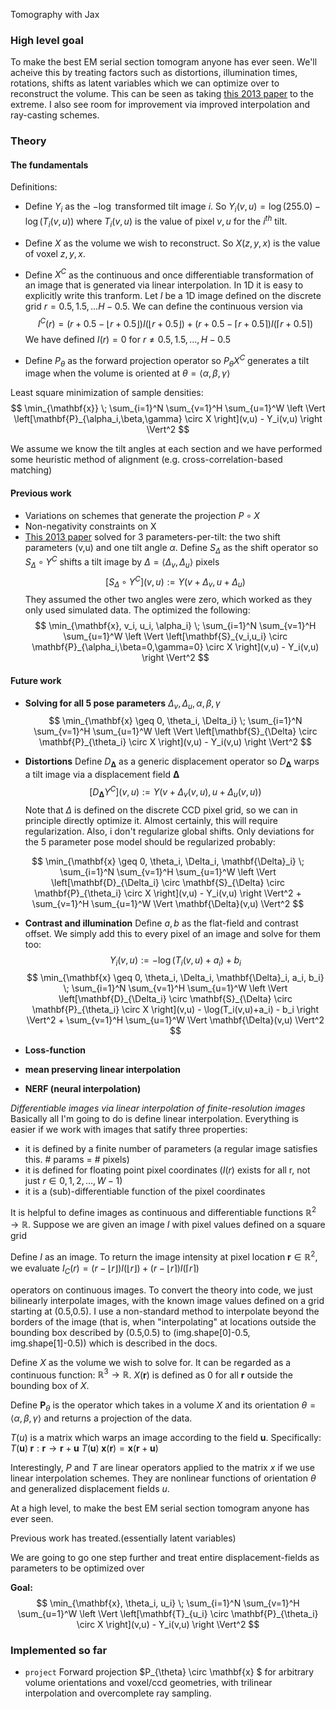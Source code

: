 Tomography with Jax 
### High level goal
To make the best EM serial section tomogram anyone has ever seen. We'll acheive this by treating factors such as distortions, illumination times, rotations, shifts as latent variables which we can optimize over to reconstruct the volume. This can be seen as taking [this 2013 paper](https://link.springer.com/chapter/10.1007/978-3-642-38886-6_46) to the extreme. I also see room for improvement via improved interpolation and ray-casting schemes.
<!-- 5 improvements
--------------
- solve for sample warping
- allow for arbitrary constrast per image
- more natural loss function
- improved interpolation strategies
- improved ray sampling strategies -->

<!-- ### Installation

### Example usage

```python
y = project(vol, orientation_params, geometry_params, ray_params)
```
 -->
### Theory
#### The fundamentals
Definitions:
- Define $Y_i$ as the $-\log$ transformed tilt image $i$. So $Y_i(v,u) = \log(255.0) - \log(T_i(v,u))$ where $T_i(v,u)$ is the value of pixel $v,u$ for the $i^{th}$ tilt.

- Define $X$ as the volume we wish to reconstruct. So $X(z,y,x)$ is the value of voxel $z,y,x$.

- Define $X^C$ as the continuous and once differentiable transformation of an image that is generated via linear interpolation. In 1D it is easy to explicitly write this tranform. Let $I$ be a 1D image defined on the discrete grid $r=0.5,1.5,...H-0.5$. We can define the continuous version via
$$ I^C(r) = (r+0.5-\lfloor r+0.5\rfloor) I(\lfloor r+0.5\rfloor) + (r+0.5-\lceil r+0.5\rceil) I(\lceil r+0.5\rceil)$$
We have defined $I(r)=0$ for $r \neq 0.5,1.5,...,H-0.5$

- Define $P_{\theta}$ as the forward projection operator so $P_{\theta} X^C$ generates a tilt image when the volume is oriented at $\theta=\langle \alpha,\beta,\gamma\rangle$ 

Least square minimization of sample densities:
$$ \min_{\mathbf{x}} \; \sum_{i=1}^N \sum_{v=1}^H \sum_{u=1}^W \left \Vert \left[\mathbf{P}_{\alpha_i,\beta,\gamma} \circ X \right](v,u) - Y_i(v,u) \right \Vert^2 $$

We assume we know the tilt angles at each section and we have performed some heuristic method of alignment (e.g. cross-correlation-based matching)

#### Previous work 
- Variations on schemes that generate the projection $P \circ X$
- Non-negativity constraints on X
- [This 2013 paper](https://link.springer.com/chapter/10.1007/978-3-642-38886-6_46) solved for 3 parameters-per-tilt: the two shift parameters (v,u) and one tilt angle $\alpha$. Define $S_{\Delta}$ as the shift operator so $S_{\Delta} \circ Y^C$ shifts a tilt image by $\Delta=\langle \Delta_v,\Delta_u\rangle$ pixels
$$ [S_{\Delta} \circ Y^C](v,u) := Y(v+\Delta_v,u+\Delta_u)$$
They assumed the other two angles were zero, which worked as they only used simulated data. The optimized the following: 
$$ \min_{\mathbf{x}, v_i, u_i, \alpha_i} \; \sum_{i=1}^N \sum_{v=1}^H \sum_{u=1}^W \left \Vert \left[\mathbf{S}_{v_i,u_i} \circ \mathbf{P}_{\alpha_i,\beta=0,\gamma=0} \circ X \right](v,u) - Y_i(v,u) \right \Vert^2 $$

#### Future work
- **Solving for all 5 pose parameters** $\Delta_v,\Delta_u,\alpha,\beta,\gamma$
$$ \min_{\mathbf{x} \geq 0, \theta_i, \Delta_i} \; \sum_{i=1}^N \sum_{v=1}^H \sum_{u=1}^W \left \Vert \left[\mathbf{S}_{\Delta} \circ \mathbf{P}_{\theta_i} \circ X \right](v,u) - Y_i(v,u) \right \Vert^2 $$

- **Distortions** Define $D_{\mathbf{\Delta}}$ as a generic displacement operator so $D_{\mathbf{\Delta}}$ warps a tilt image via a displacement field $\mathbf{\Delta}$
$$ [D_{\mathbf{\Delta}} Y^C](v,u) := Y(v+\Delta_v(v,u),u+\Delta_u(v,u))$$
Note that $\Delta$ is defined on the discrete CCD pixel grid, so we can in principle directly optimize it. Almost certainly, this will require regularization. Also, i don't regularize global shifts. Only deviations for the 5 parameter pose model should be regularized probably:

$$ \min_{\mathbf{x} \geq 0, \theta_i, \Delta_i, \mathbf{\Delta}_i} \; \sum_{i=1}^N \sum_{v=1}^H \sum_{u=1}^W \left \Vert \left[\mathbf{D}_{\Delta_i} \circ \mathbf{S}_{\Delta} \circ \mathbf{P}_{\theta_i} \circ X \right](v,u) - Y_i(v,u) \right \Vert^2 + \sum_{v=1}^H \sum_{u=1}^W \Vert \mathbf{\Delta}(v,u) \Vert^2 $$

- **Contrast and illumination** Define $a,b$ as the flat-field and contrast offset. We simply add this to every pixel of an image and solve for them too:
$$Y_i(v,u) := -\log(T_i(v,u) + a_i) + b_i$$
$$ \min_{\mathbf{x} \geq 0, \theta_i, \Delta_i, \mathbf{\Delta}_i, a_i, b_i} \; \sum_{i=1}^N \sum_{v=1}^H \sum_{u=1}^W \left \Vert \left[\mathbf{D}_{\Delta_i} \circ \mathbf{S}_{\Delta} \circ \mathbf{P}_{\theta_i} \circ X \right](v,u) - \log(T_i(v,u)+a_i) - b_i  \right \Vert^2 + \sum_{v=1}^H \sum_{u=1}^W \Vert \mathbf{\Delta}(v,u) \Vert^2 $$

- **Loss-function**

- **mean preserving linear interpolation**
- **NERF (neural interpolation)**


*Differentiable images via linear interpolation of finite-resolution images* Basically all I'm going to do is define linear interpolation. Everything is easier if we work with images that satify three properties: 
- it is defined by a finite number of parameters (a regular image satisfies this. # params = # pixels)
- it is defined for floating point pixel coordinates ($I(r)$ exists for all r, not just $r \in 0,1,2,...,W-1$)
- it is a (sub)-differentiable function of the pixel coordinates

It is helpful to define images as continuous and differentiable functions $\mathbb{R}^2\rightarrow\mathbb{R}$. Suppose we are given an image $I$ with pixel values defined on a square grid

Define $I$ as an image. To return the image intensity at pixel location $\mathbf{r} \in \mathbb{R}^2$, we evaluate $I_C(r) = (r-\lfloor r\rfloor) I(\lfloor r\rfloor) + (r-\lfloor r\rceil) I(\lceil r\rceil)$

operators on continuous images. To convert the theory into code, we just bilinearly interpolate images, with the known image values defined on a grid starting at (0.5,0.5). I use a non-standard method to interpolate beyond the borders of the image (that is, when "interpolating" at locations outside the bounding box described by (0.5,0.5) to (img.shape[0]-0.5, img.shape[1]-0.5)) which is described in the docs.

Define $X$ as the volume we wish to solve for. It can be regarded as a continuous function: $\mathbb{R}^3\rightarrow\mathbb{R}$. $X(\mathbf{r})$ is defined as 0 for all $\mathbf{r}$ outside the bounding box of $X$.

Define $\mathbf{P}_{\theta}$ is the operator which takes in a volume $X$ and its orientation $\theta=\langle \alpha,\beta,\gamma\rangle$ and returns a projection of the data.

$T(u)$ is a matrix which warps an image according to the field $\mathbf{u}$. Specifically:
$T(\mathbf{u}) \; \mathbf{r}: \mathbf{r} \rightarrow \mathbf{r} + \mathbf{u}$
$T(\mathbf{u}) \; \mathbf{x} (\mathbf{r}) =  \mathbf{x}(\mathbf{r} + \mathbf{u})$

Interestingly, $P$ and $T$ are linear operators applied to the matrix $x$ if we use linear interpolation schemes. They are nonlinear functions of orientation $\theta$ and generalized displacement fields $u$.

At a high level, to make the best EM serial section tomogram anyone has ever seen. 

Previous work has treated.(essentially latent variables)

We are going to go one step further and treat entire displacement-fields as parameters to be optimized over

**Goal:**
$$ \min_{\mathbf{x}, \theta_i, u_i} \; \sum_{i=1}^N \sum_{v=1}^H \sum_{u=1}^W \left \Vert \left[\mathbf{T}_{u_i} \circ \mathbf{P}_{\theta_i} \circ X \right](v,u) - Y_i(v,u) \right \Vert^2 $$

### Implemented so far
 - ```project``` Forward projection $P_{\theta} \circ \mathbf{x} $ for arbitrary volume orientations and voxel/ccd geometries, with trilinear interpolation and overcomplete ray sampling.